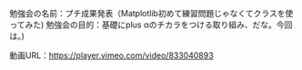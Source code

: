 勉強会の名前：プチ成果発表（Matplotlib初めて練習問題じゃなくてクラスを使ってみた)
勉強会の目的：基礎にplus αのチカラをつける取り組み、だな。今回は。)

動画URL：https://player.vimeo.com/video/833040893
